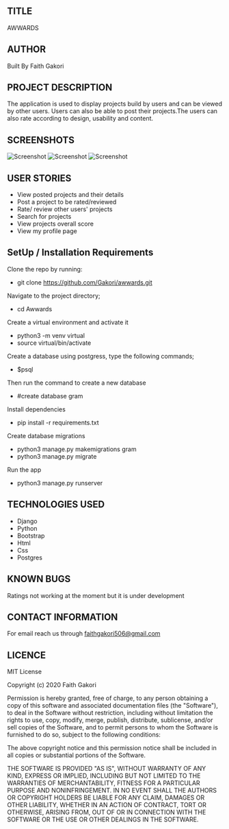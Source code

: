 ##  TITLE
 AWWARDS

## AUTHOR
 Built By Faith Gakori

## PROJECT DESCRIPTION
 The application is used to display projects build by users and can be viewed by other users. Users can also be able to post their projects.The users can also rate according to design, usability and content.
    

## SCREENSHOTS
![Screenshot](images/s1.png)
![Screenshot](images/s2.png)
![Screenshot](images/s3.png)

## USER STORIES

* View posted projects and their details
* Post a project to be rated/reviewed
* Rate/ review other users' projects
* Search for projects 
* View projects overall score
* View my profile page


## SetUp / Installation Requirements
  Clone the repo by running:
*   git clone https://github.com/Gakori/awwards.git

 Navigate to the project directory;
*   cd Awwards

 Create a virtual environment and activate it
*   python3 -m venv virtual
*   source virtual/bin/activate

  Create a database
  using postgress, type the following commands;
*   $psql

Then run the command to create a new database
*   #create database gram

 Install dependencies
*   pip install -r requirements.txt

 Create database migrations
*   python3 manage.py makemigrations gram
*   python3 manage.py migrate

 Run the app
*   python3 manage.py runserver

## TECHNOLOGIES USED
* Django
* Python
* Bootstrap
* Html
* Css
* Postgres

## KNOWN BUGS
  Ratings not working at the moment but it is under development

## CONTACT INFORMATION
 For email reach us through faithgakori506@gmail.com

## LICENCE
MIT License

Copyright (c) 2020 Faith Gakori

Permission is hereby granted, free of charge, to any person obtaining a copy of this software and associated documentation files (the "Software"), to deal in the Software without restriction, including without limitation the rights to use, copy, modify, merge, publish, distribute, sublicense, and/or sell copies of the Software, and to permit persons to whom the Software is furnished to do so, subject to the following conditions:

The above copyright notice and this permission notice shall be included in all copies or substantial portions of the Software.

THE SOFTWARE IS PROVIDED "AS IS", WITHOUT WARRANTY OF ANY KIND, EXPRESS OR IMPLIED, INCLUDING BUT NOT LIMITED TO THE WARRANTIES OF MERCHANTABILITY, FITNESS FOR A PARTICULAR PURPOSE AND NONINFRINGEMENT. IN NO EVENT SHALL THE AUTHORS OR COPYRIGHT HOLDERS BE LIABLE FOR ANY CLAIM, DAMAGES OR OTHER LIABILITY, WHETHER IN AN ACTION OF CONTRACT, TORT OR OTHERWISE, ARISING FROM, OUT OF OR IN CONNECTION WITH THE SOFTWARE OR THE USE OR OTHER DEALINGS IN THE SOFTWARE.